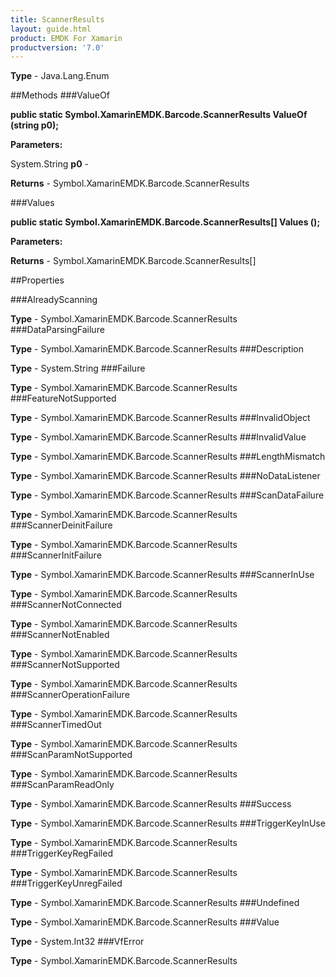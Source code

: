 ```yaml
---
title: ScannerResults
layout: guide.html
product: EMDK For Xamarin 
productversion: '7.0' 
---
```


    

**Type** - Java.Lang.Enum

##Methods
###ValueOf

**public static Symbol.XamarinEMDK.Barcode.ScannerResults ValueOf (string p0);**


        

**Parameters:**

System.String **p0**  - 
        

**Returns** - Symbol.XamarinEMDK.Barcode.ScannerResults

###Values

**public static Symbol.XamarinEMDK.Barcode.ScannerResults[] Values ();**


        

**Parameters:**

**Returns** - Symbol.XamarinEMDK.Barcode.ScannerResults[]

##Properties

###AlreadyScanning

        

**Type** - Symbol.XamarinEMDK.Barcode.ScannerResults
###DataParsingFailure

        

**Type** - Symbol.XamarinEMDK.Barcode.ScannerResults
###Description

        

**Type** - System.String
###Failure

        

**Type** - Symbol.XamarinEMDK.Barcode.ScannerResults
###FeatureNotSupported

        

**Type** - Symbol.XamarinEMDK.Barcode.ScannerResults
###InvalidObject

        

**Type** - Symbol.XamarinEMDK.Barcode.ScannerResults
###InvalidValue

        

**Type** - Symbol.XamarinEMDK.Barcode.ScannerResults
###LengthMismatch

        

**Type** - Symbol.XamarinEMDK.Barcode.ScannerResults
###NoDataListener

        

**Type** - Symbol.XamarinEMDK.Barcode.ScannerResults
###ScanDataFailure

        

**Type** - Symbol.XamarinEMDK.Barcode.ScannerResults
###ScannerDeinitFailure

        

**Type** - Symbol.XamarinEMDK.Barcode.ScannerResults
###ScannerInitFailure

        

**Type** - Symbol.XamarinEMDK.Barcode.ScannerResults
###ScannerInUse

        

**Type** - Symbol.XamarinEMDK.Barcode.ScannerResults
###ScannerNotConnected

        

**Type** - Symbol.XamarinEMDK.Barcode.ScannerResults
###ScannerNotEnabled

        

**Type** - Symbol.XamarinEMDK.Barcode.ScannerResults
###ScannerNotSupported

        

**Type** - Symbol.XamarinEMDK.Barcode.ScannerResults
###ScannerOperationFailure

        

**Type** - Symbol.XamarinEMDK.Barcode.ScannerResults
###ScannerTimedOut

        

**Type** - Symbol.XamarinEMDK.Barcode.ScannerResults
###ScanParamNotSupported

        

**Type** - Symbol.XamarinEMDK.Barcode.ScannerResults
###ScanParamReadOnly

        

**Type** - Symbol.XamarinEMDK.Barcode.ScannerResults
###Success

        

**Type** - Symbol.XamarinEMDK.Barcode.ScannerResults
###TriggerKeyInUse

        

**Type** - Symbol.XamarinEMDK.Barcode.ScannerResults
###TriggerKeyRegFailed

        

**Type** - Symbol.XamarinEMDK.Barcode.ScannerResults
###TriggerKeyUnregFailed

        

**Type** - Symbol.XamarinEMDK.Barcode.ScannerResults
###Undefined

        

**Type** - Symbol.XamarinEMDK.Barcode.ScannerResults
###Value

        

**Type** - System.Int32
###VfError

        

**Type** - Symbol.XamarinEMDK.Barcode.ScannerResults
